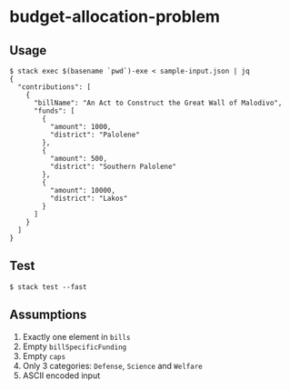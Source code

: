 # budget-allocation-problem

## Usage
```shell
$ stack exec $(basename `pwd`)-exe < sample-input.json | jq
{
  "contributions": [
    {
      "billName": "An Act to Construct the Great Wall of Malodivo",
      "funds": [
        {
          "amount": 1000,
          "district": "Palolene"
        },
        {
          "amount": 500,
          "district": "Southern Palolene"
        },
        {
          "amount": 10000,
          "district": "Lakos"
        }
      ]
    }
  ]
}
```

## Test
```shell
$ stack test --fast
```

## Assumptions
1. Exactly one element in `bills`
1. Empty `billSpecificFunding`
1. Empty `caps`
1. Only 3 categories: `Defense`, `Science` and `Welfare`
1. ASCII encoded input
